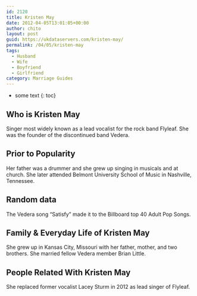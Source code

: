 ```yaml
---
id: 2120
title: Kristen May
date: 2012-04-05T13:01:05+00:00
author: chito
layout: post
guid: https://ukdataservers.com/kristen-may/
permalink: /04/05/kristen-may
tags:
  - Husband
  - Wife
  - Boyfriend
  - Girlfriend
category: Marriage Guides
---
```


* some text
{: toc}
          
          
## Who is  Kristen May
                  
                  
                  
Singer most widely known as a lead vocalist for the rock band Flyleaf. She was the founder of the discontinued band Vedera.
                  
                
                
                
## Prior to Popularity 
                  
                  
                  
Her father was a drummer and she grew up singing in musicals and at church. She later attended Belmont University School of Music in Nashville, Tennessee.
                  
                
                
                
## Random data 
                  
                  
                  
The Vedera song &#8220;Satisfy&#8221; made it to the Billboard top 40 Adult Pop Songs.
                  
                
                
                
## Family & Everyday Life of Kristen May
                  
                  
                  
She grew up in Kansas City, Missouri with her father, mother, and two brothers. She married fellow Vedera member Brian Little.
                  
                
                
                
## People Related With  Kristen May
                  
                  
                  
She replaced former vocalist Lacey Sturm in 2012 as lead singer of Flyleaf.
                  
                
              
            
          
          
          
    
    
  
